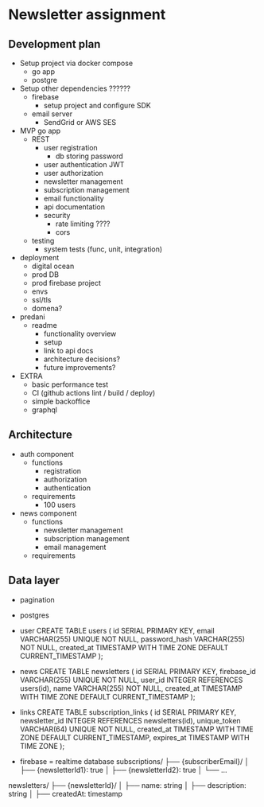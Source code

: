 # Newsletter assignment

## Development plan
- Setup project via docker compose
  - go app
  - postgre
- Setup other dependencies ??????
  - firebase 
    - setup project and configure SDK
  - email server
    - SendGrid or AWS SES
- MVP go app
  - REST
    - user registration
      - db storing password
    - user authentication JWT
    - user authorization
    - newsletter management
    - subscription management
    - email functionality
    - api documentation
    - security
      - rate limiting ????
      - cors
  - testing
    - system tests (func, unit, integration)
- deployment
  - digital ocean
  - prod DB
  - prod firebase project
  - envs
  - ssl/tls
  - domena?
- predani
  - readme
    - functionality overview
    - setup 
    - link to api docs
    - architecture decisions?
    - future improvements?
- EXTRA
  - basic performance test 
  - CI (github actions lint / build / deploy)
  - simple backoffice
  - graphql

## Architecture
- auth component
  - functions
    - registration
    - authorization
    - authentication
  - requirements
    - 100 users
- news component
  - functions
    - newsletter management
    - subscription management
    - email management
  - requirements

## Data layer
- pagination
- postgres
- user
CREATE TABLE users (
id SERIAL PRIMARY KEY,
email VARCHAR(255) UNIQUE NOT NULL,
password_hash VARCHAR(255) NOT NULL,
created_at TIMESTAMP WITH TIME ZONE DEFAULT CURRENT_TIMESTAMP
);
- news
CREATE TABLE newsletters (
id SERIAL PRIMARY KEY,
firebase_id VARCHAR(255) UNIQUE NOT NULL,
user_id INTEGER REFERENCES users(id),
name VARCHAR(255) NOT NULL,
created_at TIMESTAMP WITH TIME ZONE DEFAULT CURRENT_TIMESTAMP
);
- links
  CREATE TABLE subscription_links (
  id SERIAL PRIMARY KEY,
  newsletter_id INTEGER REFERENCES newsletters(id),
  unique_token VARCHAR(64) UNIQUE NOT NULL,
  created_at TIMESTAMP WITH TIME ZONE DEFAULT CURRENT_TIMESTAMP,
  expires_at TIMESTAMP WITH TIME ZONE
  );


- firebase = realtime database
subscriptions/
├── {subscriberEmail}/
│   ├── {newsletterId1}: true
│   ├── {newsletterId2}: true
│   └── ...

newsletters/
├── {newsletterId}/
│   ├── name: string
│   ├── description: string
│   ├── createdAt: timestamp

